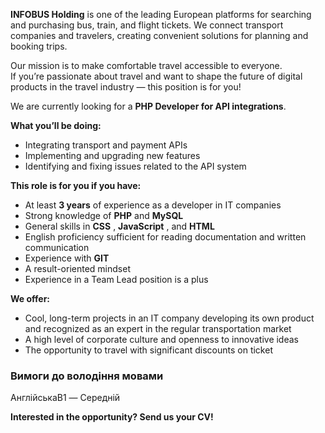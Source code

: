 **INFOBUS Holding** is one of the leading European platforms for searching and
purchasing bus, train, and flight tickets. We connect transport companies and
travelers, creating convenient solutions for planning and booking trips.  
  
Our mission is to make comfortable travel accessible to everyone.  
If you’re passionate about travel and want to shape the future of digital
products in the travel industry — this position is for you!  
  
We are currently looking for a **PHP Developer for API integrations**.  

**What you’ll be doing:**

  * Integrating transport and payment APIs
  * Implementing and upgrading new features
  * Identifying and fixing issues related to the API system  

**This role is for you if you have:**

  * At least **3 years** of experience as a developer in IT companies
  * Strong knowledge of **PHP** and **MySQL**
  * General skills in **CSS** , **JavaScript** , and **HTML**
  * English proficiency sufficient for reading documentation and written communication
  * Experience with **GIT**
  * A result-oriented mindset
  * Experience in a Team Lead position is a plus  

**We offer:**

  * Cool, long-term projects in an IT company developing its own product and recognized as an expert in the regular transportation market
  * A high level of corporate culture and openness to innovative ideas
  * The opportunity to travel with significant discounts on ticket  

### Вимоги до володіння мовами

АнглійськаB1 — Середній

**Interested in the opportunity? Send us your CV!**